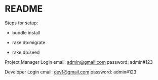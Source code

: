 # README

Steps for setup:

* bundle install

* rake db:migrate

* rake db:seed

 Project Manager Login
 email: admin@gmail.com
 password: admin#123
 
 
 Developer Login
 email: dev1@gmail.com
 password: admin#123
